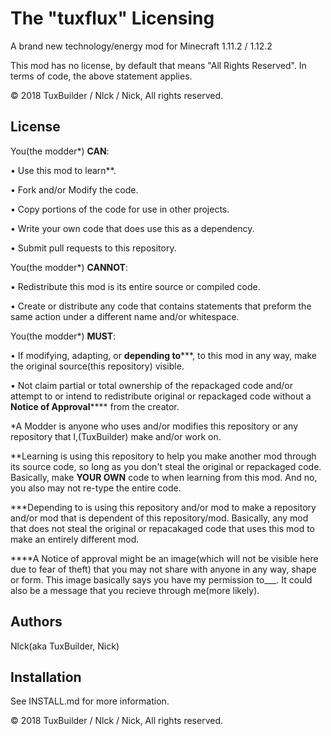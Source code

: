 # The "tuxflux" Licensing
A brand new technology/energy mod for Minecraft 1.11.2 / 1.12.2

This mod has no license, by default that means "All Rights Reserved".
In terms of code, the above statement applies.

© 2018 TuxBuilder / Nlck / Nick, All rights reserved.

## License

You(the modder*) **CAN**:

• Use this mod to learn**.

• Fork and/or Modify the code.

• Copy portions of the code for use in other projects.

• Write your own code that does use this as a dependency.

• Submit pull requests to this repository.


You(the modder*) **CANNOT**:

• Redistribute this mod is its entire source or compiled code.

• Create or distribute any code that contains statements that preform the same action under a different name and/or whitespace.


You(the modder*) **MUST**:

• If modifying, adapting, or **depending to*****, to this mod in any way, make the original source(this repository)
visible.

• Not claim partial or total ownership of the repackaged code and/or attempt to or intend to redistribute original or repackaged code without a **Notice of Approval****** from the creator.

*A Modder is anyone who uses and/or modifies this repository or any repository that I,(TuxBuilder) make and/or work on.

**Learning is using this repository to help you make another mod through its source code, so long as you don't steal the original or repackaged code. Basically, make **YOUR OWN** code to when learning from this mod. And no, you also may not re-type the entire code.

***Depending to is using this repository and/or mod to make a repository and/or mod that is dependent of this repository/mod. Basically,
any mod that does not steal the original or repacakaged code that uses this mod to make an entirely different mod.

****A Notice of approval might be an image(which will not be visible here due to fear of theft) that you may not share with anyone in any way, shape or form. This image basically says you have my permission to___. It could also be a message that you recieve through me(more likely).

## Authors
Nlck(aka TuxBuilder, Nick)

## Installation
See INSTALL.md for more information.

© 2018 TuxBuilder / Nlck / Nick, All rights reserved.
